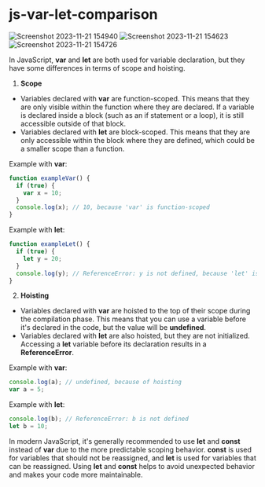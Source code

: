 # js-var-let-comparison

![Screenshot 2023-11-21 154940](https://github.com/codewithelmor/js-var-let-comparison/assets/44918452/deb0a4e7-daba-45f2-b2e6-ce94e78bbabd)
![Screenshot 2023-11-21 154623](https://github.com/codewithelmor/js-var-let-comparison/assets/44918452/890d9332-4d73-4e87-a8d0-4a9fd54753ac)
![Screenshot 2023-11-21 154726](https://github.com/codewithelmor/js-var-let-comparison/assets/44918452/e64e0989-ead2-4436-865e-249774f89e67)

In JavaScript, **var** and **let** are both used for variable declaration, but they have some differences in terms of scope and hoisting.

1. **Scope**

* Variables declared with **var** are function-scoped. This means that they are only visible within the function where they are declared. If a variable is declared inside a block (such as an if statement or a loop), it is still accessible outside of that block.
* Variables declared with **let** are block-scoped. This means that they are only accessible within the block where they are defined, which could be a smaller scope than a function.

Example with **var**:

```js
function exampleVar() {
  if (true) {
    var x = 10;
  }
  console.log(x); // 10, because 'var' is function-scoped
}
```

Example with **let**:

```js
function exampleLet() {
  if (true) {
    let y = 20;
  }
  console.log(y); // ReferenceError: y is not defined, because 'let' is block-scoped
}
```

2. **Hoisting**

* Variables declared with **var** are hoisted to the top of their scope during the compilation phase. This means that you can use a variable before it's declared in the code, but the value will be **undefined**.
* Variables declared with **let** are also hoisted, but they are not initialized. Accessing a **let** variable before its declaration results in a **ReferenceError**.

Example with **var**:

```js
console.log(a); // undefined, because of hoisting
var a = 5;
```

Example with **let**:

```js
console.log(b); // ReferenceError: b is not defined
let b = 10;
```

In modern JavaScript, it's generally recommended to use **let** and **const** instead of **var** due to the more predictable scoping behavior. **const** is used for variables that should not be reassigned, and **let** is used for variables that can be reassigned. Using **let** and **const** helps to avoid unexpected behavior and makes your code more maintainable.
